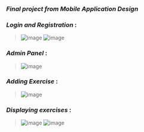 ### ***Final project from Mobile Application Design***

### ***Login and Registration*** :
>![image](https://github.com/NoMercy404/GymGuru-App-Kotlin/assets/126580913/d21c1725-ee83-4640-873f-7a508b8149e2)
>![image](https://github.com/NoMercy404/GymGuru-App-Kotlin/assets/126580913/1eb318ec-34f5-4c45-9baa-c3c2cca61e89)

### ***Admin Panel*** :
>![image](https://github.com/NoMercy404/GymGuru-App-Kotlin/assets/126580913/d592ca43-9b65-469e-8a7f-cbf0bd20b19f)

### ***Adding Exercise*** :
>![image](https://github.com/NoMercy404/GymGuru-App-Kotlin/assets/126580913/dfbfd4ff-08c0-4f17-831e-d52019d10310)

### ***Displaying exercises*** :
>![image](https://github.com/NoMercy404/GymGuru-App-Kotlin/assets/126580913/850150d6-3ee7-4cd6-b170-c0ba6f3ed127)
>![image](https://github.com/NoMercy404/GymGuru-App-Kotlin/assets/126580913/de1faff3-e80e-47a1-b41a-8adbdfbba45b)

